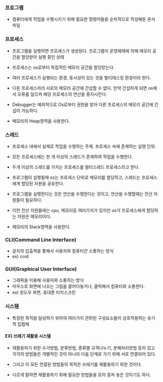 ### 프로그램

* 컴퓨터에게 작업을 수행시키기 위해 필요한 명령어들을 순차적으로 작성해둔 문서파일

### 프로세스 

* 프로그램을 실행하면 프로세스가 생성된다. 프로그램이 운영체제에 의해 메모리 공간을 할당받아 실행 중인 상태

* 프로세스는 os로부터 독립적인 메모리 공간을 할당받는다.

* 여러 프로세스가 실행되는 환경, 동시성이 있는 것을 멀티태스킹 환경이라 한다.

* 다른 프로세스끼리 서로의 메모리 공간에 간섭할 수 없다. 만약 간섭하게 되면 os에서 오류를 일으켜 해당 프로세스의 연산을 중지시킨다.

* Debugger는 예외적으로 Os로부터 권한을 받아 다른 프로세스의 메모리 공간에 간섭이 가능하다.

* 메모리의 Heap영역을 사용한다.

### 스레드 

* 프로세스 내에서 실제로 작업을 수행하는 주체. 프로세스 속에 존재하는 실행 단위.

* 모든 프로세스에는 한 개 이상의 스레드가 존재하여 작업을 수행한다.

* 두개 이상의 스레드를 가지는 프로세스를 멀티스레드 프로세스라고 한다.

* 프로그램이 실행될때 os는 프로세스 단위로 메모리를 할당하고, 스레드는 프로세스에게 할당된 자원을 공유한다.

* 프로그램을 실행한다는 것은 연산을 수행한다는 것이고, 연산을 수행할때는 전산 자원들이 필요하다.

* 이런 전산 자원들에는 cpu, 메모리등 여러가지가 있지만 os가 프로세스에게 할당하는 자원은 메모리이다.

* 메모리의 Stack영역을 사용한다.


### CLI(Command Line Interface)

* 글자의 입출력을 통해서 사용자와 컴퓨터간 소통하는 방식
* ex) cmd

### GUI(Graphical User Interface)

* 그래픽을 이용해 사용자와 소통하는 방식
* 마우스로 화면에 나오는 그림을 끌어다놓거나, 클릭해서 컴퓨터와 소통한다.
* ex) 윈도우 화면, 휴대폰 터치스크린

### 시스템

* 특정한 목적을 달성하기 위하여 여러가지 관련된 구성요소들이 상호작용하는 유기적 집합체

#### EX) 쓰레기 재활용 시스템 

* 재활용하기 위한 수거방법, 분류방법, 종류별 규격나누기, 분해처리방법 등이 있고 각각의 방법들은 개별적인 것이 아니라 다음 단계로 가기 위해 서로 연결되어 있다.

* 그리고 이 모든 연결된 방법들의 목적은 쓰레기를 재활용하기 위한 것이다. 

* 다르게 말하면 재활용하기 위해 필요한 방법들을 모아 뭉쳐 놓은 것이기도 하다.
